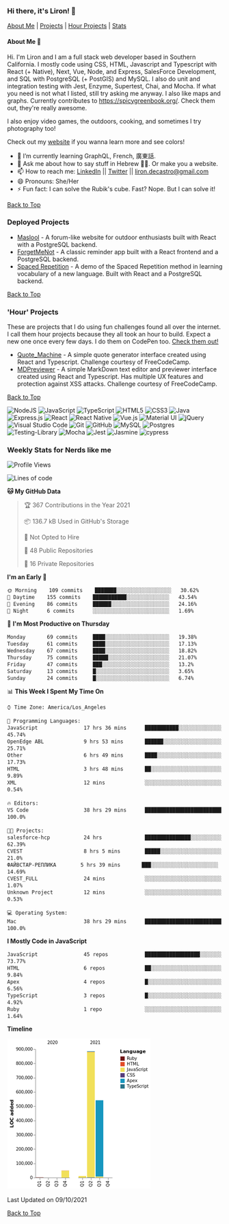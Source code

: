 ### Hi there, it's Liron! 👋
[About Me](#about) | [Projects](#projects) | [Hour Projects](#hourlies) | [Stats](#stats)

#### About Me 👧 <a name="about"></a>


Hi. I'm Liron and I am a full stack web developer based in Southern California. I mostly code using CSS, HTML, Javascript and Typescript with React (+ Native), Next, Vue, Node, and Express, SalesForce Development, and SQL with PostgreSQL (+ PostGIS) and MySQL. I also do unit and integration testing with Jest, Enzyme, Supertest, Chai, and Mocha. If what you need is not what I listed, still try asking me anyway. I also like maps and graphs. Currently contributes to https://spicygreenbook.org/. Check them out, they're really awesome.

I also enjoy video games, the outdoors, cooking, and sometimes I try photography too!

Check out my [website](https://www.lirondc.com) if you wanna learn more and see colors! 


- 🌱 I’m currently learning GraphQL, French, 廣東話.
- 💬 Ask me about how to say stuff in Hebrew 🤌🏼. Or make you a website.
- 📫 How to reach me: [LinkedIn](https://www.linkedin.com/in/liron-de-castro/) || [Twitter](https://twitter.com/lirondecastro) || [liron.decastro@gmail.com](mailto:liron.decastro@gmail.com) 
- 😄 Pronouns: She/Her
- ⚡ Fun fact: I can solve the Rubik's cube. Fast? Nope. But I can solve it! 

[Back to Top](#about)

### Deployed Projects <a name="projects"></a>

- [Maslool](https://maslool.lirondc.com) - A forum-like website for outdoor enthusiasts built with React with a PostgreSQL backend. 
- [ForgetMeNot](https://forgetmenot.lirondc.com) - A classic reminder app built with a React frontend and a PostgreSQL backend.
- [Spaced Repetition](https://spacedrep.lirondc.com) - A demo of the Spaced Repetition method in learning vocabulary of a new language. Built with React and a PostgreSQL backend.

[Back to Top](#about)

### 'Hour' Projects <a name="hourlies"></a>
These are projects that I do using fun challenges found all over the internet. I call them hour projects because they all took an hour to build. Expect a new one once every few days. I do them on CodePen too. [Check them out!](https://codepen.io/lirondco)

- [Quote_Machine](https://quote-machine.lirondc.com/) - A simple quote generator interface created using React and Typescript. Challenge courtesy of FreeCodeCamp.
- [MDPreviewer](https://mdpreviewer.lirondc.com/) - A simple MarkDown text editor and previewer interface created using React and Typescript. Has multiple UX features and protection against XSS attacks. Challenge courtesy of FreeCodeCamp.

[Back to Top](#about)

<img alt="NodeJS" src="https://img.shields.io/badge/node.js-%2343853D.svg?style=for-the-badge&logo=node-dot-js&logoColor=white"/> <img alt="JavaScript" src="https://img.shields.io/badge/javascript-%23323330.svg?style=for-the-badge&logo=javascript&logoColor=%23F7DF1E"/> <img alt="TypeScript" src="https://img.shields.io/badge/typescript-%23007ACC.svg?style=for-the-badge&logo=typescript&logoColor=white"/> <img alt="HTML5" src="https://img.shields.io/badge/html5-%23E34F26.svg?style=for-the-badge&logo=html5&logoColor=white"/> <img alt="CSS3" src="https://img.shields.io/badge/css3-%231572B6.svg?style=for-the-badge&logo=css3&logoColor=white"/> <img alt="Java" src="https://img.shields.io/badge/java-%23ED8B00.svg?style=for-the-badge&logo=java&logoColor=white"/> <img alt="Express.js" src="https://img.shields.io/badge/express.js-%23404d59.svg?style=for-the-badge&logo=express&logoColor=%2361DAFB"/> <img alt="React" src="https://img.shields.io/badge/react-%2320232a.svg?style=for-the-badge&logo=react&logoColor=%2361DAFB"/> <img alt="React Native" src="https://img.shields.io/badge/react_native-%2320232a.svg?style=for-the-badge&logo=react&logoColor=%2361DAFB"/> <img alt="Vue.js" src="https://img.shields.io/badge/vuejs-%2335495e.svg?style=for-the-badge&logo=vue-dot-js&logoColor=%234FC08D"/> <img alt="Material UI" src="https://img.shields.io/badge/materialui-%230081CB.svg?style=for-the-badge&logo=material-ui&logoColor=white"/> <img alt="jQuery" src="https://img.shields.io/badge/jquery-%230769AD.svg?style=for-the-badge&logo=jquery&logoColor=white"/> <img alt="Visual Studio Code" src="https://img.shields.io/badge/VisualStudioCode-0078d7.svg?style=for-the-badge&logo=visual-studio-code&logoColor=white"/> <img alt="Git" src="https://img.shields.io/badge/git-%23F05033.svg?style=for-the-badge&logo=git&logoColor=white"/> <img alt="GitHub" src="https://img.shields.io/badge/github-%23121011.svg?style=for-the-badge&logo=github&logoColor=white"/> <img alt="MySQL" src="https://img.shields.io/badge/mysql-%2300f.svg?style=for-the-badge&logo=mysql&logoColor=white"/> <img alt="Postgres" src ="https://img.shields.io/badge/postgres-%23316192.svg?style=for-the-badge&logo=postgresql&logoColor=white"/> <img alt="Testing-Library" src="https://img.shields.io/badge/-TestingLibrary-%23E33332?style=for-the-badge&logo=testing-library&logoColor=white"/> <img alt="Mocha" src="https://img.shields.io/badge/-mocha-%238D6748?style=for-the-badge&logo=mocha&logoColor=white"/> <img alt="Jest" src="https://img.shields.io/badge/-jest-%23C21325?style=for-the-badge&logo=jest&logoColor=white"/> <img alt="Jasmine" src="https://img.shields.io/badge/-Jasmine-%238A4182?style=for-the-badge&logo=Jasmine&logoColor=white"/> <img src="https://img.shields.io/badge/-cypress-%23E5E5E5?style=for-the-badge&logo=cypress&logoColor=058a5e" alt="cypress">


### Weekly Stats for Nerds like me <a name="stats"></a>

<!--START_SECTION:waka-->
![Profile Views](http://img.shields.io/badge/Profile%20Views-0-blue)

![Lines of code](https://img.shields.io/badge/From%20Hello%20World%20I%27ve%20Written-1.5%20million%20lines%20of%20code-blue)

**🐱 My GitHub Data** 

> 🏆 367 Contributions in the Year 2021
 > 
> 📦 136.7 kB Used in GitHub's Storage 
 > 
> 🚫 Not Opted to Hire
 > 
> 📜 48 Public Repositories 
 > 
> 🔑 16 Private Repositories  
 > 
**I'm an Early 🐤** 

```text
🌞 Morning    109 commits    ███████░░░░░░░░░░░░░░░░░░   30.62% 
🌆 Daytime    155 commits    ███████████░░░░░░░░░░░░░░   43.54% 
🌃 Evening    86 commits     ██████░░░░░░░░░░░░░░░░░░░   24.16% 
🌙 Night      6 commits      ░░░░░░░░░░░░░░░░░░░░░░░░░   1.69%

```
📅 **I'm Most Productive on Thursday** 

```text
Monday       69 commits     ████░░░░░░░░░░░░░░░░░░░░░   19.38% 
Tuesday      61 commits     ████░░░░░░░░░░░░░░░░░░░░░   17.13% 
Wednesday    67 commits     ████░░░░░░░░░░░░░░░░░░░░░   18.82% 
Thursday     75 commits     █████░░░░░░░░░░░░░░░░░░░░   21.07% 
Friday       47 commits     ███░░░░░░░░░░░░░░░░░░░░░░   13.2% 
Saturday     13 commits     █░░░░░░░░░░░░░░░░░░░░░░░░   3.65% 
Sunday       24 commits     █░░░░░░░░░░░░░░░░░░░░░░░░   6.74%

```


📊 **This Week I Spent My Time On** 

```text
⌚︎ Time Zone: America/Los_Angeles

💬 Programming Languages: 
JavaScript               17 hrs 36 mins      ███████████░░░░░░░░░░░░░░   45.74% 
OpenEdge ABL             9 hrs 53 mins       ██████░░░░░░░░░░░░░░░░░░░   25.71% 
Other                    6 hrs 49 mins       ████░░░░░░░░░░░░░░░░░░░░░   17.73% 
HTML                     3 hrs 48 mins       ██░░░░░░░░░░░░░░░░░░░░░░░   9.89% 
XML                      12 mins             ░░░░░░░░░░░░░░░░░░░░░░░░░   0.54%

🔥 Editors: 
VS Code                  38 hrs 29 mins      █████████████████████████   100.0%

🐱‍💻 Projects: 
salesforce-hcp           24 hrs              ███████████████░░░░░░░░░░   62.39% 
CVEST                    8 hrs 5 mins        █████░░░░░░░░░░░░░░░░░░░░   21.0% 
ФАЙВСТАР-РЕПЛИКА        5 hrs 39 mins       ███░░░░░░░░░░░░░░░░░░░░░░   14.69% 
CVEST_FULL               24 mins             ░░░░░░░░░░░░░░░░░░░░░░░░░   1.07% 
Unknown Project          12 mins             ░░░░░░░░░░░░░░░░░░░░░░░░░   0.53%

💻 Operating System: 
Mac                      38 hrs 29 mins      █████████████████████████   100.0%

```

**I Mostly Code in JavaScript** 

```text
JavaScript               45 repos            ██████████████████░░░░░░░   73.77% 
HTML                     6 repos             ██░░░░░░░░░░░░░░░░░░░░░░░   9.84% 
Apex                     4 repos             █░░░░░░░░░░░░░░░░░░░░░░░░   6.56% 
TypeScript               3 repos             █░░░░░░░░░░░░░░░░░░░░░░░░   4.92% 
Ruby                     1 repo              ░░░░░░░░░░░░░░░░░░░░░░░░░   1.64%

```


**Timeline**

![Chart not found](https://raw.githubusercontent.com/lirondco/lirondco/main/charts/bar_graph.png) 


 Last Updated on 09/10/2021
<!--END_SECTION:waka-->

[Back to Top](#about)
